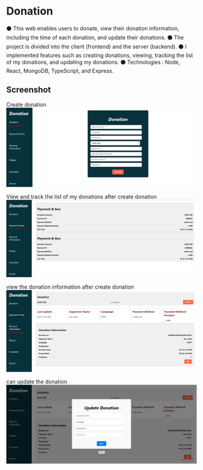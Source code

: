 # Donation

⚫ This web enables users to donate, view their donation information, including the time of each donation, and update their donations.
⚫ The project is divided into the client (frontend) and the server (backend).
⚫ I implemented features such as creating donations, viewing, tracking the list of my donations, and updating my donations.
⚫ Technologies : Node, React, MongoDB, TypeScript, and Express.

## Screenshot

Create donation
![Alt text](client/img/createdonation.PNG)

View and track the list of my donations after create donation
![Alt text](client/img/paymenttt.PNG)

view the donation information after create donation
![Alt text](client/img/infromationpersonD.PNG)

can update the donation
![Alt text](client/img/updateDonate.PNG)
